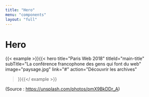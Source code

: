```yaml
---
title: "Hero"
menu: "components"
layout: "full"
---
```


<div class="content">
<h1>Hero</h1>
</div>

{{< example >}}{{< hero
    title="Paris Web 2018"
    titleId="main-title"
    subTitle="La conférence francophone des gens qui font du web"
    image="paysage.jpg"
    link="#"
    action="Découvrir les archives"
>}}{{</ example >}}

(Source : https://unsplash.com/photos/pmX9BkDDr_A)